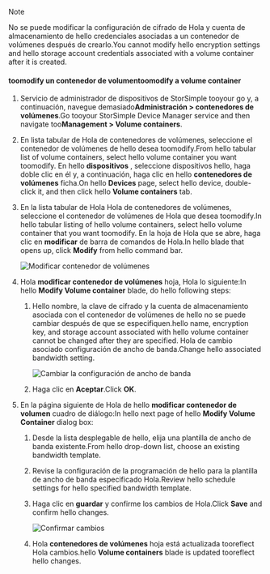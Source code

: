 <!--author=alkohli last changed: 07/05/2017-->

> [!NOTE] 
> <span data-ttu-id="8cc73-101">No se puede modificar la configuración de cifrado de Hola y cuenta de almacenamiento de hello credenciales asociadas a un contenedor de volúmenes después de crearlo.</span><span class="sxs-lookup"><span data-stu-id="8cc73-101">You cannot modify hello encryption settings and hello storage account credentials associated with a volume container after it is created.</span></span>

#### <a name="toomodify-a-volume-container"></a><span data-ttu-id="8cc73-102">toomodify un contenedor de volumen</span><span class="sxs-lookup"><span data-stu-id="8cc73-102">toomodify a volume container</span></span>

1. <span data-ttu-id="8cc73-103">Servicio de administrador de dispositivos de StorSimple tooyour go y, a continuación, navegue demasiado**Administración > contenedores de volúmenes**.</span><span class="sxs-lookup"><span data-stu-id="8cc73-103">Go tooyour StorSimple Device Manager service and then navigate too**Management > Volume containers**.</span></span>

2. <span data-ttu-id="8cc73-104">En lista tabular de Hola de contenedores de volúmenes, seleccione el contenedor de volúmenes de hello desea toomodify.</span><span class="sxs-lookup"><span data-stu-id="8cc73-104">From hello tabular list of volume containers, select hello volume container you want toomodify.</span></span> <span data-ttu-id="8cc73-105">En hello **dispositivos** , seleccione dispositivos hello, haga doble clic en él y, a continuación, haga clic en hello **contenedores de volúmenes** ficha.</span><span class="sxs-lookup"><span data-stu-id="8cc73-105">On hello **Devices** page, select hello device, double-click it, and then click hello **Volume containers** tab.</span></span>

2. <span data-ttu-id="8cc73-106">En la lista tabular de Hola Hola de contenedores de volúmenes, seleccione el contenedor de volúmenes de Hola que desea toomodify.</span><span class="sxs-lookup"><span data-stu-id="8cc73-106">In hello tabular listing of hello volume containers, select hello volume container that you want toomodify.</span></span> <span data-ttu-id="8cc73-107">En la hoja de Hola que se abre, haga clic en **modificar** de barra de comandos de Hola.</span><span class="sxs-lookup"><span data-stu-id="8cc73-107">In hello blade that opens up, click **Modify** from hello command bar.</span></span>

    ![Modificar contenedor de volúmenes](./media/storsimple-8000-modify-volume-container/modify-vol-container1.png)

3. <span data-ttu-id="8cc73-109">Hola **modificar contenedor de volúmenes** hoja, Hola lo siguiente:</span><span class="sxs-lookup"><span data-stu-id="8cc73-109">In hello **Modify Volume container** blade, do hello following steps:</span></span>
   
   1. <span data-ttu-id="8cc73-110">Hello nombre, la clave de cifrado y la cuenta de almacenamiento asociada con el contenedor de volúmenes de hello no se puede cambiar después de que se especifiquen.</span><span class="sxs-lookup"><span data-stu-id="8cc73-110">hello name, encryption key, and storage account associated with hello volume container cannot be changed after they are specified.</span></span> <span data-ttu-id="8cc73-111">Hola de cambio asociado configuración de ancho de banda.</span><span class="sxs-lookup"><span data-stu-id="8cc73-111">Change hello associated bandwidth setting.</span></span>
      
       ![Cambiar la configuración de ancho de banda](./media/storsimple-8000-modify-volume-container/modify-vol-container2.png)

   2.  <span data-ttu-id="8cc73-113">Haga clic en **Aceptar**.</span><span class="sxs-lookup"><span data-stu-id="8cc73-113">Click **OK**.</span></span>
4. <span data-ttu-id="8cc73-114">En la página siguiente de Hola de hello **modificar contenedor de volumen** cuadro de diálogo:</span><span class="sxs-lookup"><span data-stu-id="8cc73-114">In hello next page of hello **Modify Volume Container** dialog box:</span></span>
   
   1. <span data-ttu-id="8cc73-115">Desde la lista desplegable de hello, elija una plantilla de ancho de banda existente.</span><span class="sxs-lookup"><span data-stu-id="8cc73-115">From hello drop-down list, choose an existing bandwidth template.</span></span>
   2. <span data-ttu-id="8cc73-116">Revise la configuración de la programación de hello para la plantilla de ancho de banda especificado Hola.</span><span class="sxs-lookup"><span data-stu-id="8cc73-116">Review hello schedule settings for hello specified bandwidth template.</span></span>
   3. <span data-ttu-id="8cc73-117">Haga clic en **guardar** y confirme los cambios de Hola.</span><span class="sxs-lookup"><span data-stu-id="8cc73-117">Click **Save** and confirm hello changes.</span></span>
      
       ![Confirmar cambios](./media/storsimple-8000-modify-volume-container/modify-vol-container3.png)

   3. <span data-ttu-id="8cc73-119">Hola **contenedores de volúmenes** hoja está actualizada tooreflect Hola cambios.</span><span class="sxs-lookup"><span data-stu-id="8cc73-119">hello **Volume containers** blade is updated tooreflect hello changes.</span></span>

